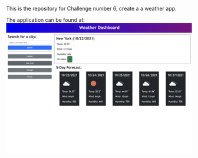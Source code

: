This is the repository for Challenge number 6, create a a weather app.

The application can be found at:      ![Screenshot](./assets/images/screenshot.png)
